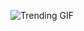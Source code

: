 ![Trending GIF](https://media4.giphy.com/media/v1.Y2lkPThiYjIxNzcyODk3bWhzbThpa201MGt2Mm9tbng1eHBzcGJsdHp5NmZvMmduenlsYiZlcD12MV9naWZzX3NlYXJjaCZjdD1n/bGgsc5mWoryfgKBx1u/giphy.gif)
